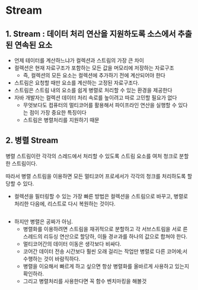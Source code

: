 # Stream

## 1. Stream : 데이터 처리 연산을 지원하도록 소스에서 추출된 연속된 요소

* 언제 테이터를 계산하느냐가 컬렉션과 스트림의 가장 큰 차이
* 컬렉션은 현재 자료구조가 포함하는 모든 값을 머모리에 저장하는 자료구조
  * 즉, 컬렉션의 모든 요소는 컬렉션에 추가하기 전에 계산되어야 한다
* 스트림은 요청할 때만 요소를 계산하는 고정된 자료구조다.
* 스트림은 스트림 내의 요소를 쉽게 병렬로 처리할 수 있는 환경을 제공한다
* 자바 개발자는 컬렉션 데이터 처리 속로를 높이려고 따로 고민할 필요가 없다
  * 무엇보다도 컴퓨터의 멀티코어를 활용해서 파이프라인 연산을 실행할 수 있다는 점이 가장 중요한 특징이다
  * 스트림은 병렬처리를 지원하기 때문

## 2. 병렬 Stream

병렬 스트림이란 각각의 스레드에서 처리할 수 있도록 스트림 요소를 여처 청크로 분할한 스트림이다.&#x20;

따라서 병렬 스트림을 이용하면 모든 멀티코어 프로세서가 각각의 청크를 처리하도록 할당할 수 있다.

* 컬렉션을 필터링할 수 있는 가장 빠른 방법은 컬렉션을 스트림으로 바꾸고, 병렬로 처리한 다음에, 리스트로 다시 복원하는 것이다.

<figure><img src="../../../.gitbook/assets/Screenshot 2024-04-05 at 2.52.23 PM.png" alt=""><figcaption></figcaption></figure>

* 하지만 병렬은 공짜가 아님.
  * 병렬화를 이용하려면 스트림을 재귀적으로 분할하고 각 서브스트림을 서로 른 스레드의 리듀싱 연산으로 할당하, 이들 경ㄹ과를 하나의 값으로 합쳐야 한다.&#x20;
  * 멀티코어간의  데이터 이동은 생각보다 비싸다.
  * 코어간 데이터 전송 시간보다 훨씬 오래 걸리는 작업만 병렬로 다른 코어에;서 수행하는 것이 바람직하다.
  * 병렬을 이요해서 빠르게 하고 싶으면 항상 병렬화를 올바르게 사용하고 있는지 확인하라.
  * 그리고 병렬처리를 사용한다면 꼭 함수 벤치마킹을 해볼것
